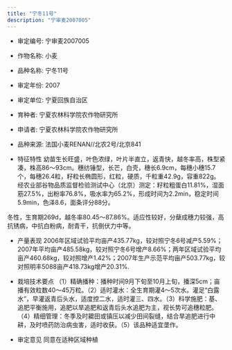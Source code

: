 ```yaml
---
title: "宁冬11号"
description: "宁审麦2007005"
---
```

* 审定编号:  宁审麦2007005

*  作物名称:  小麦

*  品种名称:  宁冬11号

*  审定年份:  2007

*  审定单位:  宁夏回族自治区

* 育种者:  宁夏农林科学院农作物研究所

*  申请者:  宁夏农林科学院农作物研究所

*  品种来源:  法国小麦RENAN//北农2号/北京841

*  特征特性
幼苗生长旺盛，叶色浓绿，叶片半直立，返青快，越冬率高，株型紧凑，株高86～93cm。穗纺锤型，长芒，白壳，穗长6.9cm，每穗小穗15.7个，每穗26.4粒，籽粒长椭圆形，红粒，硬质，千粒重42.9g，容重822g。经农业部谷物品质监督检验测试中心（北京）测定：籽粒粗蛋白11.81%，湿面筋27.5%，出粉率76.8%，吸水率为65.2%，形成时间为2.2min，稳定时间5.9min，色泽8.6，面条评分88分。
冬性，生育期269d，越冬率80.45～87.86%。适应性较好，分蘖成穗力较强，高抗锈病，中抗白粉病，耐青干，抗倒伏力中等。


*  产量表现
2006年区域试验平均亩产435.77kg，较对照宁冬6号减产5.59%；2007年平均亩产485.58kg，较对照宁冬6号增产8.66%；两年区域试验平均亩产460.68kg，较对照增产1.42%；2007年生产示范平均亩产503.77kg，较对照明丰5088亩产418.73kg增产20.31%.

*  栽培技术要点
（1）精确播种：播种时间9月下旬至10月上旬，播深5cm；亩播有效粒数40～45万粒。（2）适时灌水：全生育期灌4～5次水。灌足“白露水”，早灌返青后头水，适度控二水，适时灌三、四水。（3）科学施肥：基、追肥平衡施用，追肥以旱追肥和返青后头水追肥为主，视长势可追穗粒肥。（4）精细管理：冬季及时耱田或镇压以减少田间裂缝，结合旱追肥进行中耕，及时喷药防治病虫害，适时收获。（5）该品种适宜垄作。

*  审定意见
同意在适种区域种植
